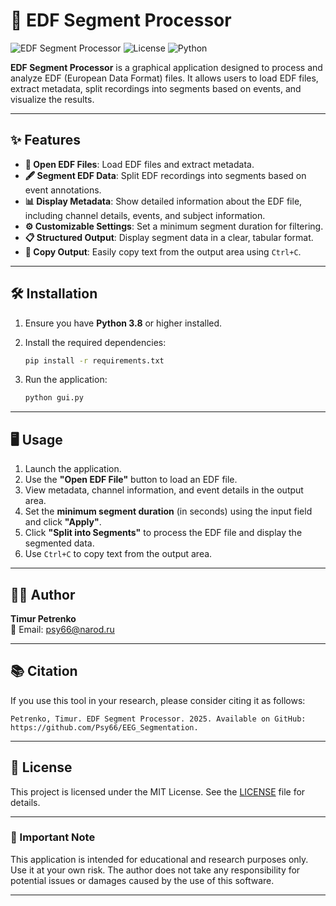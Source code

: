 # 🧠 EDF Segment Processor

![EDF Segment Processor](https://img.shields.io/badge/Version-1.0.0-blue)
![License](https://img.shields.io/badge/License-MIT-green)
![Python](https://img.shields.io/badge/Python-3.8%2B-yellow)

**EDF Segment Processor** is a graphical application designed to process and analyze EDF (European Data Format) files. It allows users to load EDF files, extract metadata, split recordings into segments based on events, and visualize the results.

---

## ✨ Features

- **📂 Open EDF Files**: Load EDF files and extract metadata.
- **🖋️ Segment EDF Data**: Split EDF recordings into segments based on event annotations.
- **📊 Display Metadata**: Show detailed information about the EDF file, including channel details, events, and subject information.
- **⚙️ Customizable Settings**: Set a minimum segment duration for filtering.
- **📋 Structured Output**: Display segment data in a clear, tabular format.
- **📄 Copy Output**: Easily copy text from the output area using `Ctrl+C`.

---

## 🛠️ Installation

1. Ensure you have **Python 3.8** or higher installed.
2. Install the required dependencies:

   ```bash
   pip install -r requirements.txt
   ```

3. Run the application:

   ```bash
   python gui.py
   ```

---

## 🖥️ Usage

1. Launch the application.
2. Use the **"Open EDF File"** button to load an EDF file.
3. View metadata, channel information, and event details in the output area.
4. Set the **minimum segment duration** (in seconds) using the input field and click **"Apply"**.
5. Click **"Split into Segments"** to process the EDF file and display the segmented data.
6. Use `Ctrl+C` to copy text from the output area.

---

## 👨‍💻 Author

**Timur Petrenko**  
📧 Email: [psy66@narod.ru](mailto:psy66@narod.ru)

---

## 📚 Citation

If you use this tool in your research, please consider citing it as follows:

```
Petrenko, Timur. EDF Segment Processor. 2025. Available on GitHub: https://github.com/Psy66/EEG_Segmentation.
```

---

## 📜 License
This project is licensed under the MIT License. See the [LICENSE](LICENSE) file for details.

---

### 📢 Important Note

This application is intended for educational and research purposes only. Use it at your own risk. The author does not take any responsibility for potential issues or damages caused by the use of this software.

---
